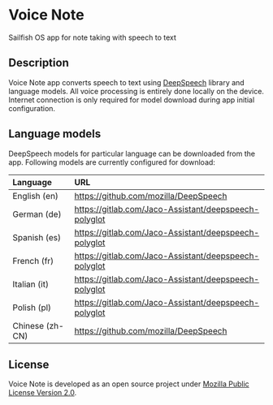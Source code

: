 # Voice Note

Sailfish OS app for note taking with speech to text

## Description

Voice Note app converts speech to text using [DeepSpeech](https://github.com/mozilla/DeepSpeech) library and language models. All voice processing is entirely done locally on the device. Internet connection is only required for model download during app initial configuration.

## Language models

DeepSpeech models for particular language can be downloaded from the app. Following models are currently configured for download:

| Language        | URL                                                   |
|:----------------|:------------------------------------------------------|
| English (en)    | https://github.com/mozilla/DeepSpeech                 |
| German (de)     | https://gitlab.com/Jaco-Assistant/deepspeech-polyglot |
| Spanish (es)    | https://gitlab.com/Jaco-Assistant/deepspeech-polyglot |
| French (fr)     | https://gitlab.com/Jaco-Assistant/deepspeech-polyglot |
| Italian (it)    | https://gitlab.com/Jaco-Assistant/deepspeech-polyglot |
| Polish (pl)     | https://gitlab.com/Jaco-Assistant/deepspeech-polyglot |
| Chinese (zh-CN) | https://github.com/mozilla/DeepSpeech                 |

## License

Voice Note is developed as an open source project under
[Mozilla Public License Version 2.0](https://www.mozilla.org/MPL/2.0/).
